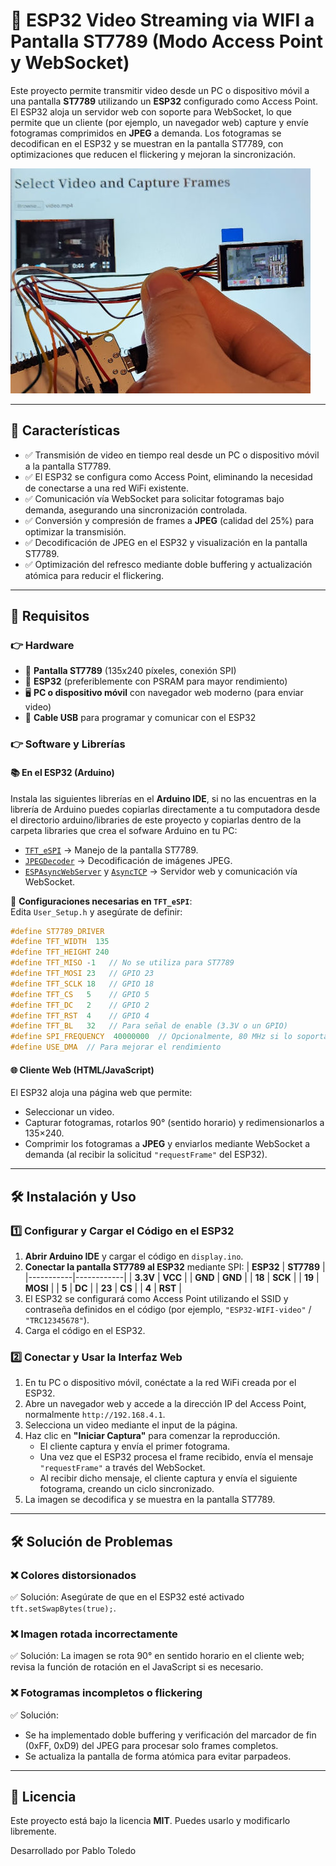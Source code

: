 # 🎥 ESP32 Video Streaming via WIFI a Pantalla ST7789 (Modo Access Point y WebSocket)

Este proyecto permite transmitir video desde un PC o dispositivo móvil a una pantalla **ST7789** utilizando un **ESP32** configurado como Access Point. El ESP32 aloja un servidor web con soporte para WebSocket, lo que permite que un cliente (por ejemplo, un navegador web) capture y envíe fotogramas comprimidos en **JPEG** a demanda. Los fotogramas se decodifican en el ESP32 y se muestran en la pantalla ST7789, con optimizaciones que reducen el flickering y mejoran la sincronización.

[![IMAGE Esp32 showing DooM video](https://raw.githubusercontent.com/pablotoledom/ESP32-video-streaming-WIFI/refs/heads/ESP32-video-streaming-WIFI/image.jpg)](https://youtu.be/23evMsoWspA)

---

## 🚀 Características
- ✅ Transmisión de video en tiempo real desde un PC o dispositivo móvil a la pantalla ST7789.
- ✅ El ESP32 se configura como Access Point, eliminando la necesidad de conectarse a una red WiFi existente.
- ✅ Comunicación vía WebSocket para solicitar fotogramas bajo demanda, asegurando una sincronización controlada.
- ✅ Conversión y compresión de frames a **JPEG** (calidad del 25%) para optimizar la transmisión.
- ✅ Decodificación de JPEG en el ESP32 y visualización en la pantalla ST7789.
- ✅ Optimización del refresco mediante doble buffering y actualización atómica para reducir el flickering.

---

## 📌 Requisitos

### 👉 **Hardware**
- 🎣 **Pantalla ST7789** (135x240 píxeles, conexión SPI)
- 🎒 **ESP32** (preferiblemente con PSRAM para mayor rendimiento)
- 🖥️ **PC o dispositivo móvil** con navegador web moderno (para enviar video)
- 🔌 **Cable USB** para programar y comunicar con el ESP32

### 👉 **Software y Librerías**

#### 📚 **En el ESP32 (Arduino)**
Instala las siguientes librerías en el **Arduino IDE**, si no las encuentras en la librería de Arduino puedes copiarlas directamente a tu computadora desde el directorio arduino/libraries de este proyecto y copiarlas dentro de la carpeta libraries que crea el sofware Arduino en tu PC:
- [`TFT_eSPI`](https://github.com/Bodmer/TFT_eSPI) → Manejo de la pantalla ST7789.
- [`JPEGDecoder`](https://github.com/Bodmer/JPEGDecoder) → Decodificación de imágenes JPEG.
- [`ESPAsyncWebServer`](https://github.com/me-no-dev/ESPAsyncWebServer) y [`AsyncTCP`](https://github.com/me-no-dev/AsyncTCP) → Servidor web y comunicación vía WebSocket.

📌 **Configuraciones necesarias en `TFT_eSPI`**:  
Edita `User_Setup.h` y asegúrate de definir:
```cpp
#define ST7789_DRIVER
#define TFT_WIDTH  135
#define TFT_HEIGHT 240
#define TFT_MISO -1   // No se utiliza para ST7789
#define TFT_MOSI 23   // GPIO 23
#define TFT_SCLK 18   // GPIO 18
#define TFT_CS   5    // GPIO 5
#define TFT_DC   2    // GPIO 2
#define TFT_RST  4    // GPIO 4
#define TFT_BL   32   // Para señal de enable (3.3V o un GPIO)
#define SPI_FREQUENCY  40000000  // Opcionalmente, 80 MHz si lo soporta el display
#define USE_DMA  // Para mejorar el rendimiento
```

#### 🌐 **Cliente Web (HTML/JavaScript)**
El ESP32 aloja una página web que permite:
- Seleccionar un video.
- Capturar fotogramas, rotarlos 90° (sentido horario) y redimensionarlos a 135×240.
- Comprimir los fotogramas a **JPEG** y enviarlos mediante WebSocket a demanda (al recibir la solicitud `"requestFrame"` del ESP32).

---

## 🛠️ Instalación y Uso

### 1️⃣ **Configurar y Cargar el Código en el ESP32**
1. **Abrir Arduino IDE** y cargar el código en `display.ino`.
2. **Conectar la pantalla ST7789 al ESP32** mediante SPI:
   | **ESP32** | **ST7789** |
   |-----------|------------|
   | **3.3V**  | **VCC**    |
   | **GND**   | **GND**    |
   | **18**    | **SCK**    |
   | **19**    | **MOSI**   |
   | **5**     | **DC**     |
   | **23**    | **CS**     |
   | **4**     | **RST**    |
3. El ESP32 se configurará como Access Point utilizando el SSID y contraseña definidos en el código (por ejemplo, `"ESP32-WIFI-video"` / `"TRC12345678"`).
4. Carga el código en el ESP32.

### 2️⃣ **Conectar y Usar la Interfaz Web**
1. En tu PC o dispositivo móvil, conéctate a la red WiFi creada por el ESP32.
2. Abre un navegador web y accede a la dirección IP del Access Point, normalmente `http://192.168.4.1`.
3. Selecciona un video mediante el input de la página.
4. Haz clic en **"Iniciar Captura"** para comenzar la reproducción.  
   - El cliente captura y envía el primer fotograma.
   - Una vez que el ESP32 procesa el frame recibido, envía el mensaje `"requestFrame"` a través del WebSocket.
   - Al recibir dicho mensaje, el cliente captura y envía el siguiente fotograma, creando un ciclo sincronizado.
5. La imagen se decodifica y se muestra en la pantalla ST7789.

---

## 🛠️ Solución de Problemas

### ❌ **Colores distorsionados**
✅ Solución: Asegúrate de que en el ESP32 esté activado `tft.setSwapBytes(true);`.

### ❌ **Imagen rotada incorrectamente**
✅ Solución: La imagen se rota 90° en sentido horario en el cliente web; revisa la función de rotación en el JavaScript si es necesario.

### ❌ **Fotogramas incompletos o flickering**
✅ Solución:
- Se ha implementado doble buffering y verificación del marcador de fin (0xFF, 0xD9) del JPEG para procesar solo frames completos.
- Se actualiza la pantalla de forma atómica para evitar parpadeos.

---

## 📝 Licencia

Este proyecto está bajo la licencia **MIT**. Puedes usarlo y modificarlo libremente.

Desarrollado por Pablo Toledo

